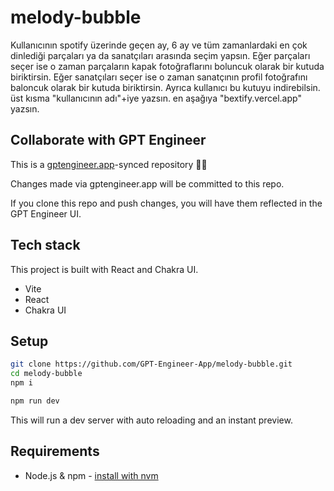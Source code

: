 # melody-bubble

Kullanıcının spotify üzerinde geçen ay, 6 ay ve tüm zamanlardaki en çok dinlediği parçaları ya da sanatçıları arasında seçim yapsın. Eğer parçaları seçer ise o zaman parçaların kapak fotoğraflarını boluncuk olarak bir kutuda biriktirsin. Eğer sanatçıları seçer ise o zaman sanatçının profil fotoğrafını baloncuk olarak bir kutuda biriktirsin. Ayrıca kullanıcı bu kutuyu indirebilsin. üst kısma "kullanıcının adı"+iye yazsın. en aşağıya "bextify.vercel.app" yazsın.

## Collaborate with GPT Engineer

This is a [gptengineer.app](https://gptengineer.app)-synced repository 🌟🤖

Changes made via gptengineer.app will be committed to this repo.

If you clone this repo and push changes, you will have them reflected in the GPT Engineer UI.

## Tech stack

This project is built with React and Chakra UI.

- Vite
- React
- Chakra UI

## Setup

```sh
git clone https://github.com/GPT-Engineer-App/melody-bubble.git
cd melody-bubble
npm i
```

```sh
npm run dev
```

This will run a dev server with auto reloading and an instant preview.

## Requirements

- Node.js & npm - [install with nvm](https://github.com/nvm-sh/nvm#installing-and-updating)
